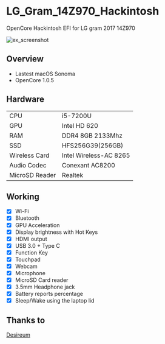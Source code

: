# LG_Gram_14Z970_Hackintosh
OpenCore Hackintosh EFI for LG gram 2017 14Z970

![ex_screenshot](https://github.com/user-attachments/assets/74cfb58c-2c22-4dc8-b726-8c548e172dce)

## Overview
- Lastest macOS Sonoma
- OpenCore 1.0.5

## Hardware

<table>
  <tbody>
    <tr>
      <td>CPU</td>
      <td>i5-7200U</td>
    </tr>
    <tr>
      <td>GPU</td>
      <td>Intel HD 620</td>
    </tr>
    <tr>
      <td>RAM</td>
      <td>DDR4 8GB 2133Mhz</td>
    </tr>
    <tr>
      <td>SSD</td>
      <td>HFS256G39(256GB)</td>
    </tr>
    <tr>
      <td>Wireless Card</td>
      <td>Intel Wireless-AC 8265</td>
    </tr>
    <tr>
      <td>Audio Codec</td>
      <td>Conexant AC8200</td>
    </tr>
    <tr>
      <td>MicroSD Reader</td>
      <td>Realtek</td>
    </tr>
  </tbody>
</table>

## Working

- [x] Wi-Fi
- [x] Bluetooth
- [x] GPU Acceleration
- [x] Display brightness with Hot Keys 
- [x] HDMI output
- [x] USB 3.0 + Type C
- [x] Function Key
- [x] Touchpad
- [x] Webcam
- [x] Microphone
- [x] MicroSD Card reader
- [x] 3.5mm Headphone jack
- [x] Battery reports percentage
- [x] Sleep/Wake using the laptop lid 

## Thanks to
[Desireum](https://github.com/Desireum/LG_Gram_14Z970_OpenCore_Hackintosh)
